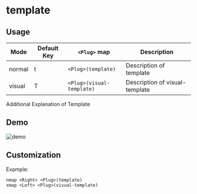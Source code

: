 template
========

Usage
-----
| Mode   | Default Key | `<Plug>` map                    | Description                    |
| ------ | ----------- | ------------------------------- | ------------------------------ |
| normal | t           | `<Plug>(template)`              | Description of template        |
| visual | T           | `<Plug>(visual-template)`       | Description of visual-template |

Additional Explanation of Template

Demo
----
![demo](https://link.demo.com/demo.gif)

Customization
-------------
Example:
```vim
nmap <Right> <Plug>(template)
xmap <Left> <Plug>(visual-template)
```
